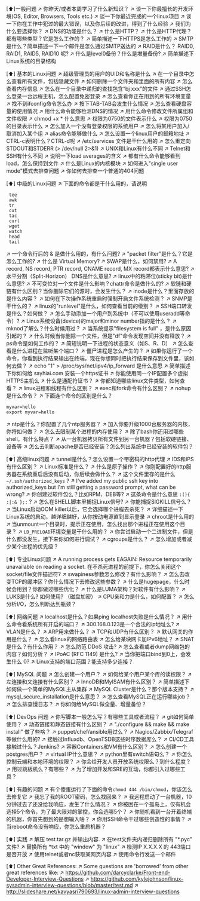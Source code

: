 [⬆]一般问题
↗ 你昨天/或者本周学习了什么新知识？
↗ 谈一下你最擅长的开发环境(OS, Editor, Browsers, Tools etc.)
↗ 谈一下你最近完成的一个linux项目
↗ 谈一下你在工作中犯过的最大错误，以及你后续的改进，得到了什么经验
↗ 我们为什么要选择你？
↗ DNS的功能是什么？
↗ 什么是HTTP？
↗ 什么是HTTP代理？都有哪些类型？它是怎么工作的？
↗ 简单描述一下HTTPS是怎么工作的
↗ SMTP是什么？简单描述一下一个邮件是怎么通过SMTP送达的
↗ RAID是什么？ RAID0, RAID1, RAID5, RAID10 呢?
↗ 什么是level0备份？什么是增量备份?
↗ 简单描述下Linux系统的目录结构

[⬆] 基本的Linux问题
↗ 超级管理员的用户的UID和名称是什么
↗ 在一个目录中怎么查看所有文件，包括隐藏文件
↗ 如何删除一个文件夹和里面的所有内容
↗ 怎么查看内存信息
↗ 怎么在一个目录中递归的查找包含“bj xxx"的文件
↗ 通过SSH怎么登录一台远程主机，怎么配置免密登录
↗ 怎么查看你正在用到的所有环境变量
↗ 找不到ifconfig命令怎么办
↗ 按下TAB-TAB会发生什么情况
↗ 怎么查看硬盘容量的使用情况
↗ 用什么命令能够检测DNS的情况
↗ 用什么命令修改文件所属组和文件权限
↗ chmod +x * 什么意思
↗ 权限为0750的文件表示什么
↗ 权限为0750的目录表示什么 
↗ 怎么加入一个没有登录权限的系统用户
↗ 怎么将某用户加入/取消加入某个组
↗ alias命令能够做什么
↗ 怎么设置一个linux用户的邮箱地址
↗ CTRL-c表明什么？CTRL-d呢
↗ /etc/services 文件是干什么用的
↗ 怎么重定向STDOUT和STDERR (> /dev/null 2>&1)
↗ UNIX和Linux有什么不同
↗ Telnet和SSH有什么不同
↗ 说明一下load averages的含义
↗ 都有什么命令能够看到load，怎么保持到文件
↗ 什么是Linux的内核模块
↗ 如何进入"single user mode"模式去排查问题
↗ 你如何去排查一个普通的404问题

[⬆] 中级的Linux问题
↗ 下面的命令都是干什么用的，请说明
```
 tee
 awk
 tr
 cut
 tac
 curl
 wget
 watch
 head
 tail
```
↗ 一个命令行后的 & 是做什么用的，有什么问题?
↗ "packet filter"是什么？它是怎么工作的?
↗ 什么是 Virtual Memory?
↗ SWAP是什么，如何禁用?
↗ A record, NS record, PTR record, CNAME record, MX record都表示什么意思?
↗ 水平分割（Split-Horizon） DNS是什么意思?
↗ linux中的粘滞位(sticky bit)是什么意思?
↗ 不可变位对一个文件是什么影响？chattr命令是做什么的?
↗ 软链和硬链有什么区别？当你删除它们的源时，会发生什么？
↗ inode是什么？里面存放的是什么内容？
↗ 如何在下次操作系统重启时强制开启文件系统检测？
↗ SNMP是干什么的？
↗ linux的"runlevel"是什么，如何查看当前的级别？
↗ SSH端口转发是什么？如何做？
↗ 怎么手动添加一个用户到系统中（不可以使用useradd等命令）?
↗ Linux系统设备(device)的major和minor number指的是什么？
↗ mknod了解么？什么时候用过？
↗ 当系统提示"filesystem is full" ，是什么原因引起的？
↗ 什么时候当你删除一个文件，但是"df"命令发现空间并没有释放？
↗ ps命令是如何工作的？
↗ 简短说明一下进程的状态意义（如S、R、D）
↗ 怎么查看是什么进程在监听某个端口？
↗ 僵尸进程是怎么产生的？
↗ 如果你运行了一个命令，你看到执行结果输出在终端，现在你想同时把执行结果保存到文件里，该如何去做？
↗ echo "1" > /proc/sys/net/ipv4/ip_forward 是什么意思
↗ 简单描述下你如何给 sayhiai.com 安装一个https证书
↗ 你能使用同一个IP配置多个虚拟HTTPS主机么
↗ 什么是通配符证书？
↗ 你都知道哪些linux文件类型，如何查看？
↗ linux进程和线程有什么区别？
↗ exec和fork命令有什么区别？
↗ nohup是什么命令？
↗ 下面连个命令的区别是什么？
 ```
 myvar=hello
 export myvar=hello
 ```
↗ ntp是什么？你配置了几个ntp服务器？
↗ 加入你要升级1000台服务器的内核，你将如何做？
↗ 怎么去限制某个进程的内存使用？
↗ 除了bash你还用过哪些shell，有什么特点？
↗ 从一台机器拷贝所有文件到另一台机器？包括软硬链接、设备等
↗ 怎么去判断apache是否已经安装？怎么列出系统中已经安装的软件包？

[⬆] 高级linux问题
↗ tunnel是什么？怎么设置一个带密码的http代理
↗ IDS和IPS有什么区别？
↗ Linux标准是什么？
↗ 什么是原子操作？
↗ 你刚配置好的http服务器在系统重启后没有启动，你后续会做什么？
↗ 这个文件里存的是什么 `~/.ssh/authorized_keys` ?
↗ I've added my public ssh key into authorized_keys but I'm still getting a password prompt, what can be wrong?
↗ 你创建过软件包么？比如RPM、DEB等?
↗ 这条命令是什么意思 `:(){ :|:& };:` ?
↗ 怎么在SHELL脚本里捕捉Linux信号?
↗ 你能捕捉SIGKILL信号么？
↗ 当Linux启动OOM killer以后，它会选择哪个进程去杀死？
↗ 详细描述一下Linux系统的启动，越详细越好，从你按动电源直到显示登录
↗ chroot是什么用的
↗ 当unmount一个目录时，提示正在使用，怎么找出那个进程正在使用这个目录？
↗ `LD_PRELOAD`环境变量是干什么用的？
↗ 你尝试启动一个二进制文件，但是什么都没发生，接下来你如何进行调试？
↗ cgroups是什么？
↗ 怎么增加或者减少某个进程的优先级？

[⬆] 专业Linux问题
↗ A running process gets EAGAIN: Resource temporarily unavailable on reading a socket. 在不杀死进程的前提下，你怎么关闭这个 socket/file文件描述符?
↗ swapiness参数怎么修改？有什么影响？
↗ 怎么去改变TCP的缓冲区？你什么情况下去修改这些参数？
↗ 什么是hugepage，什么时候会用到？你都做过哪些优化？
↗ 什么是LUMA架构？对软件有什么影响？
↗ LUKS是什么? 如何使用? （磁盘加密）
↗ CPU亲和力是什么，如何配置？
↗ 怎么分析I/O，怎么判断达到瓶颈？

[⬆] 网络问题
↗ localhost是什么？如果ping localhost失败是什么情况？
↗ 用什么命令看系统所有开启的端口？
↗ 300.168.0.123是一个合法的ip地址么?
↗ VLAN是什么？
↗ ARP用来做什么？
↗ TCP和UDP有什么区别？
↗ 默认网关的作用是什么？
↗ 怎么看linux的网络路由表
↗ 怎么给某块网卡加IPv6地址？
↗ SNAT是什么？有什么作用？
↗ 怎么防范 DDoS 攻击?
↗ 怎么查看或者dump网络包的内容？如何分析？
↗ IPoAC (RFC 1149) 是什么?
↗ 当你把端口bind到0上，会发生什么 0?
↗ Linux支持的端口范围？能支持多少连接？

[⬆] MySQL 问题
↗ 怎么创建一个用户？
↗ 如何给某个用户某个库的读权限？
↗ 左连接和又连接有什么区别？
↗ InnoDB和MyISAM有什么区别？
↗ 简单描述下如何做一个简单的MySQL主从集群
↗ MySQL Cluster是什么？那个版本支持？
↗ mysql_secure_installation是什么意思？
↗ 怎么查看MySQL正在运行哪些job？
↗ 怎么排查慢日志？
↗ 你如何给MySQL做全量、增量备份？

[⬆] DevOps 问题
↗ 你写脚本一般怎么写？有哪些工具或者流程？
↗ git如何简单使用？
↗ 动态链接和静态链接有什么区别？
↗ "./configure && make && make install" 做了些啥？
↗ puppet/chef/ansible用过么？
↗ Nagios/Zabbix/Telegraf等做什么用的?
↗ 接触过Influxdb、OpenTSDB这些时序数据库么？
↗ CI/CD工具接触过什么？Jenkins?
↗ 容器Containers和VM有什么区别？
↗ 怎么创建一个postgres用户？
↗ virtual IP什么意思？
↗ python里有switch语句么？
↗ 你怎么控制云端和本地环境的权限？
↗ 你会给开发人员开放系统权限么？到什么程度？
↗ 用过跳板机么？有哪些？
↗ 为了增加开发和SRE的互动，你都引入过哪些工具？

[⬆] 有趣的问题
↗ 有个傻蛋运行了下面的命令`chmod 444 /bin/chmod`，你该怎么去修复它
↗ 我忘了我的ROOT密码，怎么找回来？
↗ 我远程启动了一台机器，10分钟过去了还没给我响应，发生了什么情况？
↗ 你被困在一个孤岛上，仅有机会选择5个命令，为了最大限对的掌控，你会选哪5个？
↗ 你随机看到一台开着终端的机器，你首先想到的是想输入啥？
↗ 你用SSH命令干过哪些创造性的事情？
↗ 当reboot命令没有响应，你怎么重启机器？

[⬆] 实践
↗ 解压 test.tar.gz 并输出内容.
↗ 在test文件夹内递归删除所有 "*.pyc" 文件?
↗ 替换所有 *txt 中的 "window" 为 "linux"
↗ 检测IP X.X.X.X 的 443端口是否开放
↗ 使用telnet或者nc获取某网页内容
↗ 使用命令行发送一个邮件

[⬆] Other Great References:
↗ Some questions are 'borrowed' from other great references like:
↗ https://github.com/darcyclarke/Front-end-Developer-Interview-Questions
↗ https://github.com/kylejohnson/linux-sysadmin-interview-questions/blob/master/test.md
↗ http://slideshare.net/kavyasri790693/linux-admin-interview-questions
